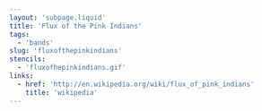 ```yaml
---
layout: 'subpage.liquid'
title: 'Flux of the Pink Indians'
tags:
  - 'bands'
slug: 'fluxofthepinkindians'
stencils:
  - 'fluxofhepinkindians.gif'
links:
  - href: 'http://en.wikipedia.org/wiki/flux_of_pink_indians'
    title: 'wikipedia'
---
```

